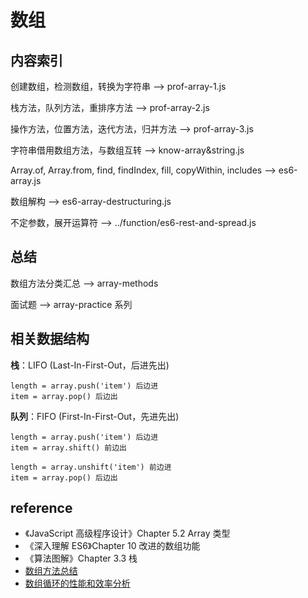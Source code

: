 # 数组

## 内容索引

创建数组，检测数组，转换为字符串 --> prof-array-1.js

栈方法，队列方法，重排序方法 --> prof-array-2.js

操作方法，位置方法，迭代方法，归并方法 --> prof-array-3.js

字符串借用数组方法，与数组互转 --> know-array&string.js

Array.of, Array.from, find, findIndex, fill, copyWithin, includes --> es6-array.js

数组解构 --> es6-array-destructuring.js

不定参数，展开运算符 --> ../function/es6-rest-and-spread.js

## 总结

数组方法分类汇总 --> array-methods

面试题 --> array-practice 系列

## 相关数据结构

**栈**：LIFO (Last-In-First-Out，后进先出)

    length = array.push('item') 后边进
    item = array.pop() 后边出

**队列**：FIFO (First-In-First-Out，先进先出)

    length = array.push('item') 后边进
    item = array.shift() 前边出

    length = array.unshift('item') 前边进
    item = array.pop() 后边出

## reference

- 《JavaScript 高级程序设计》Chapter 5.2 Array 类型
- 《深入理解 ES6》Chapter 10 改进的数组功能
- 《算法图解》Chapter 3.3 栈
- [数组方法总结](https://juejin.im/post/5acb6186518825556a72b79b)
- [数组循环的性能和效率分析](https://juejin.im/post/5b645f536fb9a04fc9376882)